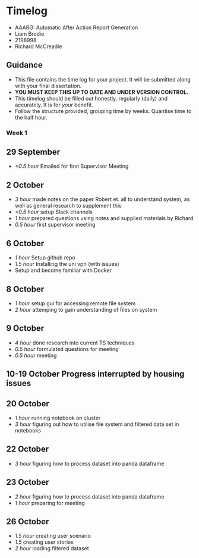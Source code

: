 # Timelog

* AAARG: Automatic After Action Report Generation
* Liam Brodie
* 2198998
* Richard McCreadie

## Guidance

* This file contains the time log for your project. It will be submitted along with your final dissertation.
* **YOU MUST KEEP THIS UP TO DATE AND UNDER VERSION CONTROL.**
* This timelog should be filled out honestly, regularly (daily) and accurately. It is for *your* benefit.
* Follow the structure provided, grouping time by weeks.  Quantise time to the half hour.


### Week 1

## 29 September
* *<0.5 hour* Emailed for first Supervisor Meeting

## 2 October
* *3 hour* made notes on the paper Robert et. all to understand system, as well as general research to supplement this
* *<0.5 hour* setup Slack channels
*  *1 hour* prepared questions using notes and supplied materials by Richard
* *0.5 hour* first supervisor meeting

## 6 October
* *1 hour* Setup github repo
* *1.5 hour* Installing the uni vpn (with issues)
* Setup and become familiar with Docker

## 8 October
* *1 hour* setup gui for accessing remote file system
* *2 hour* attemping to gain understanding of files on system

## 9 October
* *4 hour* done research into current TS techniques
* *0.5 hour* formulated questions for meeting
* *0.5 hour* meeting

## 10-19 October Progress interrupted by housing issues

## 20 October
* *1 hour* running notebook on cluster
* *3 hour* figuring out how to utilise file system and filtered data set in notebooks

## 22 October
* *3 hour* figuring how to process dataset into panda dataframe

## 23 October
* *2 hour* figuring how to process dataset into panda dataframe
* *1 hour* preparing for meeting

## 26 October
* *1.5 hour* creating user scenario
* *1.5* creating user stories
* *2 hour* loading filtered dataset
